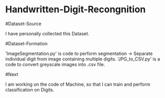 # Handwritten-Digit-Recongnition

#Dataset-Source

I have personally collected this Dataset. 

#Dataset-Formation

'ImageSegmentation.py' is code to perform segmentation -> Separate individual digit from image containing multiple digits.
'JPG_to_CSV.py' is a code to convert greyscale images into .csv file.

#Next

I am working on the code of Machine, so that I can train and perform classification on Digits.
